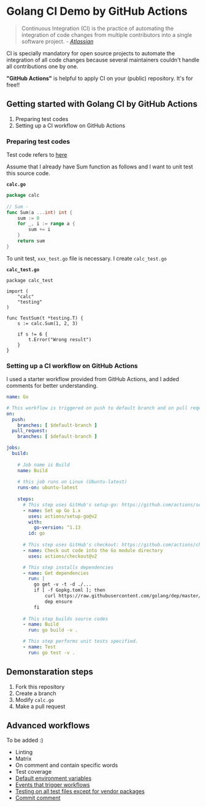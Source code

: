 # Golang CI Demo by GitHub Actions

> Continuous Integration (CI) is the practice of automating the integration of code changes from multiple contributors into a single software project. - *[Atlassian](https://www.atlassian.com/)*

CI is specially mandatory for open source projects to automate the integration of all code changes because several maintainers couldn't handle all contributions one by one.

**"GitHub Actions"** is helpful to apply CI on your (public) repository. It's for free!!

## Getting started with Golang CI by GitHub Actions
1. Preparing test codes
2. Setting up a CI workflow on GitHub Actions

### Preparing test codes
Test code refers to [here](http://golang.site/go/article/115-Go-%EC%9C%A0%EB%8B%9B-%ED%85%8C%EC%8A%A4%ED%8A%B8)

Assume that I already have Sum function as follows and I want to unit test this source code.

**`calc.go`**
```go
package calc
 
// Sum -
func Sum(a ...int) int {
    sum := 0
    for _, i := range a {
        sum += i
    }
    return sum
}
```

To unit test, `xxx_test.go` file is necessary. I create `calc_test.go`

**`calc_test.go`**
```
package calc_test
 
import (
    "calc"
    "testing"
)
 
func TestSum(t *testing.T) {
    s := calc.Sum(1, 2, 3)
 
    if s != 6 {
        t.Error("Wrong result")
    }
}
```

### Setting up a CI workflow on GitHub Actions
I used a starter workflow provided from GitHub Actions, and I added comments for better understanding.
```yaml
name: Go

# This workflow is triggered on push to default branch and on pull reqeusts to default branch.
on:
  push:
    branches: [ $default-branch ]
  pull_request:
    branches: [ $default-branch ]

jobs:
  build:
  
    # Job name is Build
    name: Build
    
    # this job runs on Linux (Ubuntu-latest)
    runs-on: ubuntu-latest
    
    steps:
      # This step uses GitHub's setup-go: https://github.com/actions/setup-go
      - name: Set up Go 1.x
        uses: actions/setup-go@v2
        with:
          go-version: ^1.13
        id: go
        
      # This step uses GitHub's checkout: https://github.com/actions/checkout
      - name: Check out code into the Go module directory
        uses: actions/checkout@v2

      # This step installs dependencies
      - name: Get dependencies
        run: |
          go get -v -t -d ./...
          if [ -f Gopkg.toml ]; then
              curl https://raw.githubusercontent.com/golang/dep/master/install.sh | sh
              dep ensure
          fi
          
      # This step builds source codes
      - name: Build
        run: go build -v .

      # This step performs unit tests specified.
      - name: Test
        run: go test -v .
```

## Demonstaration steps
1. Fork this repository
2. Create a branch
3. Modify `calc.go`
4. Make a pull request

## Advanced workflows
To be added :)
- Linting
- Matrix
- On comment and contain specific words
- Test coverage
- [Default environment variables](https://docs.github.com/en/actions/configuring-and-managing-workflows/using-environment-variables)
- [Events that trigger workflows](https://docs.github.com/en/actions/reference/events-that-trigger-workflows)
- [Testing on all test files except for vendor packages](https://stackoverflow.com/questions/43507740/how-to-run-go-test-on-all-test-files-in-my-project-except-for-vendor-packages)
- [Commit comment](https://stackoverflow.com/questions/58468495/how-create-a-comment-on-commit-with-github-actions)
